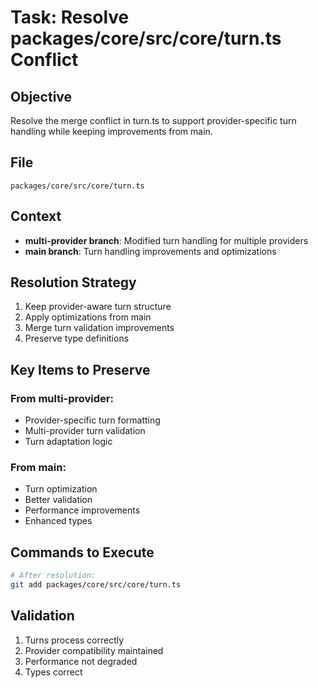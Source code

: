 # Task: Resolve packages/core/src/core/turn.ts Conflict

## Objective

Resolve the merge conflict in turn.ts to support provider-specific turn handling while keeping improvements from main.

## File

`packages/core/src/core/turn.ts`

## Context

- **multi-provider branch**: Modified turn handling for multiple providers
- **main branch**: Turn handling improvements and optimizations

## Resolution Strategy

1. Keep provider-aware turn structure
2. Apply optimizations from main
3. Merge turn validation improvements
4. Preserve type definitions

## Key Items to Preserve

### From multi-provider:

- Provider-specific turn formatting
- Multi-provider turn validation
- Turn adaptation logic

### From main:

- Turn optimization
- Better validation
- Performance improvements
- Enhanced types

## Commands to Execute

```bash
# After resolution:
git add packages/core/src/core/turn.ts
```

## Validation

1. Turns process correctly
2. Provider compatibility maintained
3. Performance not degraded
4. Types correct
